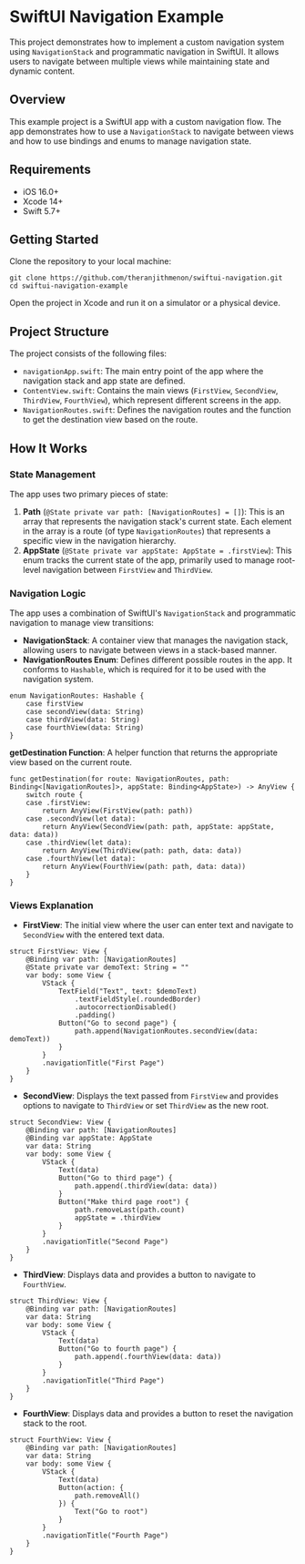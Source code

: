 <!DOCTYPE html>
<html lang="en">
<body>

<h1>SwiftUI Navigation Example</h1>

<p>This project demonstrates how to implement a custom navigation system using <code>NavigationStack</code> and programmatic navigation in SwiftUI. It allows users to navigate between multiple views while maintaining state and dynamic content.</p>


<h2 id="overview">Overview</h2>

<p>This example project is a SwiftUI app with a custom navigation flow. The app demonstrates how to use a <code>NavigationStack</code> to navigate between views and how to use bindings and enums to manage navigation state.</p>

<h2 id="requirements">Requirements</h2>
<ul>
    <li>iOS 16.0+</li>
    <li>Xcode 14+</li>
    <li>Swift 5.7+</li>
</ul>

<h2 id="getting-started">Getting Started</h2>

<p>Clone the repository to your local machine:</p>

<pre><code>git clone https://github.com/theranjithmenon/swiftui-navigation.git
cd swiftui-navigation-example
</code></pre>

<p>Open the project in Xcode and run it on a simulator or a physical device.</p>

<h2 id="project-structure">Project Structure</h2>

<p>The project consists of the following files:</p>
<ul>
    <li><code>navigationApp.swift</code>: The main entry point of the app where the navigation stack and app state are defined.</li>
    <li><code>ContentView.swift</code>: Contains the main views (<code>FirstView</code>, <code>SecondView</code>, <code>ThirdView</code>, <code>FourthView</code>), which represent different screens in the app.</li>
    <li><code>NavigationRoutes.swift</code>: Defines the navigation routes and the function to get the destination view based on the route.</li>
</ul>

<h2 id="how-it-works">How It Works</h2>

<h3 id="state-management">State Management</h3>

<p>The app uses two primary pieces of state:</p>

<ol>
    <li>
        <strong>Path</strong> (<code>@State private var path: [NavigationRoutes] = []</code>): This is an array that represents the navigation stack's current state. Each element in the array is a route (of type <code>NavigationRoutes</code>) that represents a specific view in the navigation hierarchy.
    </li>
    <li>
        <strong>AppState</strong> (<code>@State private var appState: AppState = .firstView</code>): This enum tracks the current state of the app, primarily used to manage root-level navigation between <code>FirstView</code> and <code>ThirdView</code>.
    </li>
</ol>

<h3 id="navigation-logic">Navigation Logic</h3>

<p>The app uses a combination of SwiftUI's <code>NavigationStack</code> and programmatic navigation to manage view transitions:</p>

<ul>
    <li><strong>NavigationStack</strong>: A container view that manages the navigation stack, allowing users to navigate between views in a stack-based manner.</li>
    <li><strong>NavigationRoutes Enum</strong>: Defines different possible routes in the app. It conforms to <code>Hashable</code>, which is required for it to be used with the navigation system.</li>
</ul>

<pre><code>enum NavigationRoutes: Hashable {
    case firstView
    case secondView(data: String)
    case thirdView(data: String)
    case fourthView(data: String)
}
</code></pre>

<p><strong>getDestination Function</strong>: A helper function that returns the appropriate view based on the current route.</p>

<pre><code>func getDestination(for route: NavigationRoutes, path: Binding&lt;[NavigationRoutes]&gt;, appState: Binding&lt;AppState&gt;) -> AnyView {
    switch route {
    case .firstView:
        return AnyView(FirstView(path: path))
    case .secondView(let data):
        return AnyView(SecondView(path: path, appState: appState, data: data))
    case .thirdView(let data):
        return AnyView(ThirdView(path: path, data: data))
    case .fourthView(let data):
        return AnyView(FourthView(path: path, data: data))
    }
}
</code></pre>

<h3 id="views-explanation">Views Explanation</h3>

<ul>
    <li><strong>FirstView</strong>: The initial view where the user can enter text and navigate to <code>SecondView</code> with the entered text data.</li>
</ul>

<pre><code>struct FirstView: View {
    @Binding var path: [NavigationRoutes]
    @State private var demoText: String = ""
    var body: some View {
        VStack {
            TextField("Text", text: $demoText)
                .textFieldStyle(.roundedBorder)
                .autocorrectionDisabled()
                .padding()
            Button("Go to second page") {
                path.append(NavigationRoutes.secondView(data: demoText))
            }
        }
        .navigationTitle("First Page")
    }
}
</code></pre>

<ul>
    <li><strong>SecondView</strong>: Displays the text passed from <code>FirstView</code> and provides options to navigate to <code>ThirdView</code> or set <code>ThirdView</code> as the new root.</li>
</ul>

<pre><code>struct SecondView: View {
    @Binding var path: [NavigationRoutes]
    @Binding var appState: AppState
    var data: String
    var body: some View {
        VStack {
            Text(data)
            Button("Go to third page") {
                path.append(.thirdView(data: data))
            }
            Button("Make third page root") {
                path.removeLast(path.count)
                appState = .thirdView
            }
        }
        .navigationTitle("Second Page")
    }
}
</code></pre>

<ul>
    <li><strong>ThirdView</strong>: Displays data and provides a button to navigate to <code>FourthView</code>.</li>
</ul>

<pre><code>struct ThirdView: View {
    @Binding var path: [NavigationRoutes]
    var data: String
    var body: some View {
        VStack {
            Text(data)
            Button("Go to fourth page") {
                path.append(.fourthView(data: data))
            }
        }
        .navigationTitle("Third Page")
    }
}
</code></pre>

<ul>
    <li><strong>FourthView</strong>: Displays data and provides a button to reset the navigation stack to the root.</li>
</ul>

<pre><code>struct FourthView: View {
    @Binding var path: [NavigationRoutes]
    var data: String
    var body: some View {
        VStack {
            Text(data)
            Button(action: {
                path.removeAll()
            }) {
                Text("Go to root")
            }
        }
        .navigationTitle("Fourth Page")
    }
}
</code></pre>

</body>
</html>
